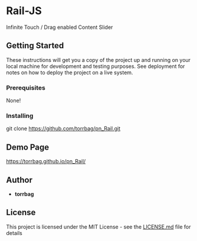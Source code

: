 # Rail-JS

Infinite Touch / Drag enabled Content Slider

## Getting Started

These instructions will get you a copy of the project up and running on your local machine for development and testing purposes. See deployment for notes on how to deploy the project on a live system.

### Prerequisites

None!

### Installing

git clone https://github.com/torrbag/pn_Rail.git

## Demo Page

https://torrbag.github.io/pn_Rail/


## Author

* **torrbag** 

## License

This project is licensed under the MIT License - see the [LICENSE.md](LICENSE.md) file for details

